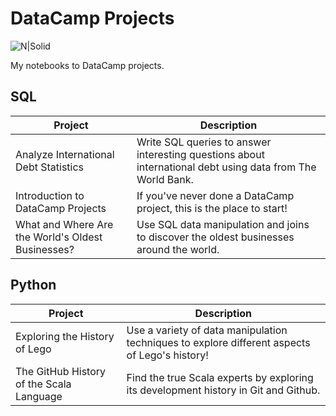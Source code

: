 # DataCamp Projects

![N|Solid](https://res.cloudinary.com/dyd911kmh/image/upload/f_auto,q_auto:best/v1603223608/DC_New_mugdv8.png)

My notebooks to DataCamp projects.

## SQL



| Project | Description |
| ---------------- | ----------------- | 
| Analyze International Debt Statistics | Write SQL queries to answer interesting questions about international debt using data from The World Bank. |
|Introduction to DataCamp Projects| If you've never done a DataCamp project, this is the place to start! |
| What and Where Are the World's Oldest Businesses? | Use SQL data manipulation and joins to discover the oldest businesses around the world. |


## Python


| Project | Description |
| ---------------- | ----------------- | 
| Exploring the History of Lego | Use a variety of data manipulation techniques to explore different aspects of Lego's history!|
| The GitHub History of the Scala Language | Find the true Scala experts by exploring its development history in Git and Github.|

